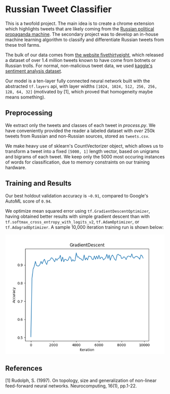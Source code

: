 # Russian Tweet Classifier
This is a twofold project. The main idea is to create a chrome extension which highlights tweets that are likely coming from the [Russian political propaganda machine](https://www.cnn.com/2018/10/19/politics/russian-troll-instructions/index.html). The secondary project was to develop an in-house machine learning algorithm to classify and differentiate Russian tweets from these troll farms.  
  
The bulk of our data comes from [the website fivethirtyeight](https://github.com/fivethirtyeight/russian-troll-tweets), which released a dataset of over 1.4 million tweets known to have come from botnets or Russian trolls. For normal, non-malicious tweet data, we used [kaggle's sentiment analysis dataset](https://www.kaggle.com/c/twitter-sentiment-analysis2).  
  
Our model is a ten-layer fully connected neural network built with the abstracted ```tf.layers``` api, with layer widths ```[1024, 1024, 512, 256, 256, 128, 64, 32]``` (motivated by [1], which proved that homogeneity maybe means something).
  
## Preprocessing
We extract only the tweets and classes of each tweet in _process.py_. We have conveniently provided the reader a labeled dataset with _over_ 250k tweets from Russian and non-Russian sources, stored as ```tweets.csv```.  

We make heavy use of sklearn's CountVectorizer object, which allows us to transform a tweet into a fixed ```[5000, 1]``` length vector, based on unigrams and bigrams of each tweet. We keep only the 5000 most occuring instances of words for classification, due to memory constraints on our training hardware.  
  
## Training and Results  
Our best holdout validation accuracy is ```~0.91```, compared to Google's AutoML score of ```0.94```.  
  
We optimize mean squared error using ```tf.GradientDescentOptimizer```, having obtained better results with simple gradient descent than with ```tf.softmax_cross_entropy_with_logits_v2```, ```tf.AdamOptimizer```, or ```tf.AdagradOptimizer```. A sample 10,000 iteration training run is shown below:  
  
![grad_desc](images_logs/grad_desc.png)  
  
 
  

## References
[1] Rudolph, S. (1997). On topology, size and generalization of non-linear feed-forward neural networks. Neurocomputing, 16(1), pp.1-22. 
